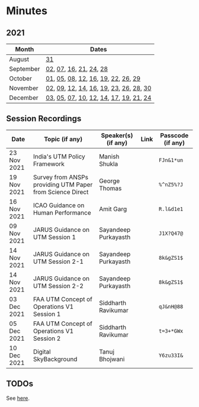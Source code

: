 # Minutes

## 2021

| Month     | Dates                                                        |
| --------- | ------------------------------------------------------------ |
| August    | [31](2021/08/31.md)                                          |
| September | [02](2021/09/02.md), [07](2021/09/07.md), [16](2021/09/16.md), [21](2021/09/21.md), [24](2021/09/24.md), [28](2021/09/28.md) |
| October   | [01](2021/10/01.md), [05](2021/10/05.md), [08](2021/10/08.md), [12](2021/10/12.md), [16](2021/10/16.md), [19](2021/10/19.md), [22](2021/10/22.md), [26](2021/10/26.md), [29](2021/10/29.md) |
| November  | [02](2021/11/02.md), [09](2021/11/09.md), [12](2021/11/12.md), [14](2021/11/14.md), [16](2021/11/16.md), [19](2021/11/19.md), [23](2021/11/23.md), [26](2021/11/26.md), [28](2021/11/28.md), [30](2021/11/30.md) |
| December  | [03](./2021/12/03.md), [05](2021/12/05.md), [07](2021/12/07.md), [10](2021/12/10.md), [12](2021/12/12.md), [14](2021/12/14.md), [17](2021/12/17.md), [19](2021/12/19.md), [21](2021/12/21.md), [24](2021/12/24.md) |

## Session Recordings

| Date        | Topic (if any)                                            | Speaker(s) (if any)  | Link                                                                                                                                                                      | Passcode (if any) |
| --          | --                                                        | --                   | --                                                                                                                                                                        | --                |
| 23 Nov 2021 | India's UTM Policy Framework                              | Manish Shukla        | [<i class="fa fa-link"></i>](https://us02web.zoom.us/rec/share/deyS85YCVjeSdUN1YjlwaaQHtFWv-bQhcPvMsIhY6u1urci4GFaunZZ-aRlO3HdH.sB9qFwBPRdEj1qsQ)                         | `FJn&1*un`        |
| 19 Nov 2021 | Survey from ANSPs providing UTM Paper from Science Direct | George Thomas        | [<i class="fa fa-link"></i>](https://us02web.zoom.us/rec/share/wnIYxM6mCW9EApmn9Sz5Qv2QwNU1LBQ9YGXX8aWQsG_D0lefB6i1P6JTUKksGUf_.i4oa5LGGVt3nRMS6)                         | `%^nZ5%?J`        |
| 16 Nov 2021 | ICAO Guidance on Human Performance                        | Amit Garg            | [<i class="fa fa-link"></i>](https://us02web.zoom.us/rec/share/X1qeI4DihVMiCZn8LDnfoEWSoSBdQFS1wC1jQ4Bh7I4WGnaAUjwxAsQGjRHDeVFJ.ySQzCFkq8BbH_zEE)                         | `R.l&d1e1`        |
| 09 Nov 2021 | JARUS Guidance on UTM Session 1                           | Sayandeep Purkayasth | [<i class="fa fa-link"></i>](https://us02web.zoom.us/rec/share/OxMUexQUIYh7Qz3aidT3_lqQWVftzysuLWl3uBPRJ-uMhumxSWu-j4frwxumHYKL.aqV4IpjpVsbu9tY1?startTime=1636470295000) | `J1X?Q47@`        |
| 14 Nov 2021 | JARUS Guidance on UTM Session 2-1                         | Sayandeep Purkayasth | [<i class="fa fa-link"></i>](https://us02web.zoom.us/rec/share/E1iSoA1dbjamzxwck8Z3GIucUJyz1v_L7JumwlFN77st-a05kE4vqN5RJaV4ggQ.-qcARqrAIVP9BP7q?startTime=1636902528000)  | `8k&gZS1$`        |
| 14 Nov 2021 | JARUS Guidance on UTM Session 2-2                         | Sayandeep Purkayasth | [<i class="fa fa-link"></i>](https://us02web.zoom.us/rec/share/E1iSoA1dbjamzxwck8Z3GIucUJyz1v_L7JumwlFN77st-a05kE4vqN5RJaV4ggQ.-qcARqrAIVP9BP7q?startTime=1636905779000)  | `8k&gZS1$`        |
| 03 Dec 2021 | FAA UTM Concept of Operations V1  Session 1               | Siddharth Ravikumar  | [<i class="fa fa-link"></i>](https://us02web.zoom.us/rec/share/vYpwSlumauGaxOdsdzP6fgn8C7a8de9VyuXK2BCt10rb6YBUMgzvflqfAM2U6L4T.KpKWM9QciGmYhSXX)                         | `qJ&nH@88`        |
| 05 Dec 2021 | FAA UTM Concept of Operations V1  Session 2               | Siddharth Ravikumar  | [<i class="fa fa-link"></i>](https://us02web.zoom.us/rec/share/6FpWd9KU0Lfn84GI5ean13oJzM8-HvnTGZKVJDdVcOJQLSstHIUf58eGF_pp27IC.YliKnZz_myUltZlc?startTime=1638718199000) | `t=3+*GWx`        |
| 10 Dec 2021 | Digital SkyBackground                                     | Tanuj Bhojwani       | [<i class="fa fa-link"></i>](https://us02web.zoom.us/rec/share/mRYlBmzWoEqx4nCH-sLToyI1jPheZvWlM43rrDHIEJ5M-nyHcfDOn0t_i9xSeKWU.DPttsrVuS4vJDWTA?startTime=1639148856000)                       | `Y6zu33I&`        |


## TODOs

See [here](todos.md).
